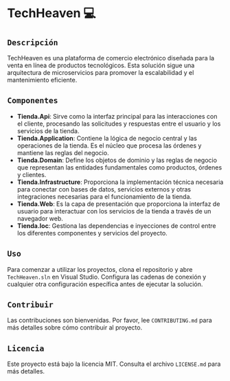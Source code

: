 # TechHeaven 💻

## `Descripción`
TechHeaven es una plataforma de comercio electrónico diseñada para la venta en línea de productos tecnológicos. Esta solución sigue una arquitectura de microservicios para promover la escalabilidad y el mantenimiento eficiente.

## `Componentes`

- **Tienda.Api**: Sirve como la interfaz principal para las interacciones con el cliente, procesando las solicitudes y respuestas entre el usuario y los servicios de la tienda.
- **Tienda.Application**: Contiene la lógica de negocio central y las operaciones de la tienda. Es el núcleo que procesa las órdenes y mantiene las reglas del negocio.
- **Tienda.Domain**: Define los objetos de dominio y las reglas de negocio que representan las entidades fundamentales como productos, órdenes y clientes.
- **Tienda.Infrastructure**: Proporciona la implementación técnica necesaria para conectar con bases de datos, servicios externos y otras integraciones necesarias para el funcionamiento de la tienda.
- **Tienda.Web**: Es la capa de presentación que proporciona la interfaz de usuario para interactuar con los servicios de la tienda a través de un navegador web.
- **Tienda.Ioc**: Gestiona las dependencias e inyecciones de control entre los diferentes componentes y servicios del proyecto.

## `Uso`
Para comenzar a utilizar los proyectos, clona el repositorio y abre `TechHeaven.sln` en Visual Studio. Configura las cadenas de conexión y cualquier otra configuración específica antes de ejecutar la solución.

## `Contribuir`
Las contribuciones son bienvenidas. Por favor, lee `CONTRIBUTING.md` para más detalles sobre cómo contribuir al proyecto.

## `Licencia`
Este proyecto está bajo la licencia MIT. Consulta el archivo `LICENSE.md` para más detalles.
